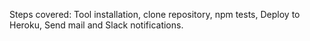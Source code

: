 Steps covered: Tool installation, clone repository, npm tests, Deploy to Heroku, Send mail and Slack notifications. 
